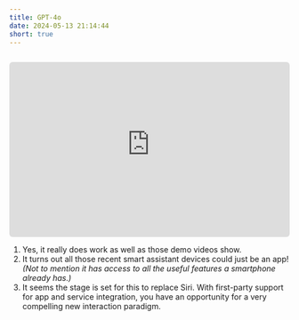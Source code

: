 ```yaml
---
title: GPT-4o
date: 2024-05-13 21:14:44
short: true
---
```


<iframe style="width: calc(100%);margin-top:14px;border-radius: 6px;" height="315" src="https://www.youtube-nocookie.com/embed/vgYi3Wr7v_g?si=r0-gLAWYRtz1gAO9" title="YouTube video player" frameborder="0" allow="accelerometer; autoplay; clipboard-write; encrypted-media; gyroscope; picture-in-picture; web-share" referrerpolicy="strict-origin-when-cross-origin" allowfullscreen></iframe>

1. Yes, it really does work as well as those demo videos show.
2. It turns out all those recent smart assistant devices could just be an app! *(Not to mention it has access to all the useful features a smartphone already has.)*
3. It seems the stage is set for this to replace Siri. With first-party support for app and service integration, you have an opportunity for a very compelling new interaction paradigm.
